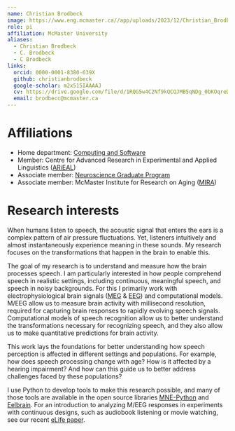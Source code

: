```yaml
---
name: Christian Brodbeck
image: https://www.eng.mcmaster.ca//app/uploads/2023/12/Christian_Brodbeck_Headshot-400x400.jpg
role: pi
affiliation: McMaster University
aliases:
  - Christian Brodbeck
  - C. Brodbeck
  - C Brodbeck
links:
  orcid: 0000-0001-8380-639X
  github: christianbrodbeck
  google-scholar: m2x515IAAAAJ
  cv: https://drive.google.com/file/d/1RQG5w4C2Nf9kQCQJMB5qNDg_0bKOqreD/view?usp=share_link
  email: brodbecc@mcmaster.ca
---
```


# Affiliations

 - Home department: [Computing and Software](http://cas.mcmaster.ca)
 - Member: Centre for Advanced Research in Experimental and Applied Linguistics ([ARiEAL](https://arieal.humanities.mcmaster.ca))
 - Associate member: [Neuroscience Graduate Program](https://neuroscience.mcmaster.ca)
 - Associate member: McMaster Institute for Research on Aging ([MIRA](https://mira.mcmaster.ca))

# Research interests

When humans listen to speech, 
the acoustic signal that enters the ears is a complex pattern of air pressure fluctuations.
Yet, listeners intuitively and almost instantaneously experience meaning in these sounds. 
My research focuses on the transformations that happen in the brain to enable this.

The goal of my research is to understand and measure how the brain processes speech.
I am particularly interested in how people comprehend speech in realistic settings, 
including continuous, meaningful speech, and speech in noisy backgrounds.
For this I primarily work with electrophysiological brain signals
([MEG](https://en.wikipedia.org/wiki/Magnetoencephalography) 
& [EEG](https://en.wikipedia.org/wiki/Electroencephalography))
and computational models. 
M/EEG allow us to measure brain activity with millisecond resolution, required 
for capturing brain responses to rapidly evolving speech signals.
Computational models of speech recognition allow us to better understand 
the transformations necessary for recognizing speech, 
and they also allow us to make quantitative predictions for brain activity.

This work lays the foundations for better understanding how speech perception
is affected in different settings and populations.
For example, how does speech processing change with age?
How is it affected by a hearing impairment?
And how can this guide us to better address challenges faced by these populations?

I use Python to develop tools to make this research possible, 
and many of those tools are available in the open source libraries
[MNE-Python](https://mne.tools) and [Eelbrain](https://eelbrain.readthedocs.io).
For an introduction to analyzing M/EEG responses in experiments 
with continuous designs, such as audiobook listening or movie watching,
see our recent [eLife paper](https://doi.org/10.7554/eLife.85012). 
